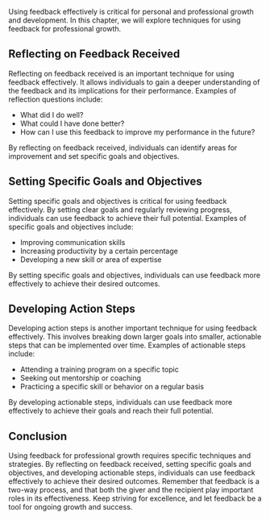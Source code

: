 
Using feedback effectively is critical for personal and professional growth and development. In this chapter, we will explore techniques for using feedback for professional growth.

Reflecting on Feedback Received
-------------------------------

Reflecting on feedback received is an important technique for using feedback effectively. It allows individuals to gain a deeper understanding of the feedback and its implications for their performance. Examples of reflection questions include:

* What did I do well?
* What could I have done better?
* How can I use this feedback to improve my performance in the future?

By reflecting on feedback received, individuals can identify areas for improvement and set specific goals and objectives.

Setting Specific Goals and Objectives
-------------------------------------

Setting specific goals and objectives is critical for using feedback effectively. By setting clear goals and regularly reviewing progress, individuals can use feedback to achieve their full potential. Examples of specific goals and objectives include:

* Improving communication skills
* Increasing productivity by a certain percentage
* Developing a new skill or area of expertise

By setting specific goals and objectives, individuals can use feedback more effectively to achieve their desired outcomes.

Developing Action Steps
-----------------------

Developing action steps is another important technique for using feedback effectively. This involves breaking down larger goals into smaller, actionable steps that can be implemented over time. Examples of actionable steps include:

* Attending a training program on a specific topic
* Seeking out mentorship or coaching
* Practicing a specific skill or behavior on a regular basis

By developing actionable steps, individuals can use feedback more effectively to achieve their goals and reach their full potential.

Conclusion
----------

Using feedback for professional growth requires specific techniques and strategies. By reflecting on feedback received, setting specific goals and objectives, and developing actionable steps, individuals can use feedback effectively to achieve their desired outcomes. Remember that feedback is a two-way process, and that both the giver and the recipient play important roles in its effectiveness. Keep striving for excellence, and let feedback be a tool for ongoing growth and success.
